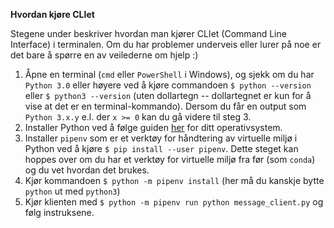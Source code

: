 **Hvordan kjøre CLIet**

Stegene under beskriver hvordan man kjører CLIet (Command Line Interface) i terminalen. Om du har problemer underveis eller lurer på noe er det bare å spørre en av veilederne om hjelp :) 

1. Åpne en terminal (`cmd` eller `PowerShell` i Windows), og sjekk om du har `Python 3.0` eller høyere ved å kjøre commandoen `$ python --version` eller `$ python3 --version` (uten dollartegn -- dollartegnet er kun for å vise at det er en terminal-kommando). Dersom du får en output som `Python 3.x.y` e.l. der `x >= 0` kan du gå videre til steg 3. 
2. Installer Python ved å følge guiden [her](https://docs.python-guide.org/starting/installation/) for ditt operativsystem. 
3. Installer `pipenv` som er et verktøy for håndtering av virtuelle miljø i Python ved å kjøre `$ pip install --user pipenv`. Dette steget kan hoppes over om du har et verktøy for virtuelle miljø fra før (som `conda`) og du vet hvordan det brukes. 
4. Kjør kommandoen `$ python -m pipenv install` (her må du kanskje bytte `python` ut med `python3`)
5. Kjør klienten med `$ python -m pipenv run python message_client.py` og følg instruksene. 